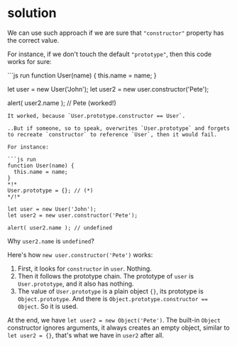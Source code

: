 # solution

We can use such approach if we are sure that `"constructor"` property has the correct value.

For instance, if we don't touch the default `"prototype"`, then this code works for sure:

\`\`\`js run function User\(name\) { this.name = name; }

let user = new User\('John'\); let user2 = new user.constructor\('Pete'\);

alert\( user2.name \); // Pete \(worked!\)

```text
It worked, because `User.prototype.constructor == User`.

..But if someone, so to speak, overwrites `User.prototype` and forgets to recreate `constructor` to reference `User`, then it would fail.

For instance:

```js run
function User(name) {
  this.name = name;
}
*!*
User.prototype = {}; // (*)
*/!*

let user = new User('John');
let user2 = new user.constructor('Pete');

alert( user2.name ); // undefined
```

Why `user2.name` is `undefined`?

Here's how `new user.constructor('Pete')` works:

1. First, it looks for `constructor` in `user`. Nothing.
2. Then it follows the prototype chain. The prototype of `user` is `User.prototype`, and it also has nothing.
3. The value of `User.prototype` is a plain object `{}`, its prototype is `Object.prototype`. And there is `Object.prototype.constructor == Object`. So it is used.

At the end, we have `let user2 = new Object('Pete')`. The built-in `Object` constructor ignores arguments, it always creates an empty object, similar to `let user2 = {}`, that's what we have in `user2` after all.

